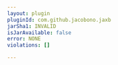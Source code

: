 ```yaml
---
layout: plugin
pluginId: com.github.jacobono.jaxb
jarSha1: INVALID
isJarAvailable: false
error: NONE
violations: []

---
```

